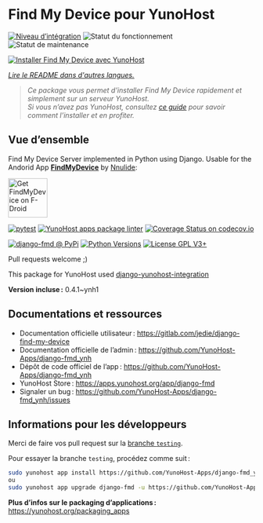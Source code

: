 <!--
Nota bene : ce README est automatiquement généré par <https://github.com/YunoHost/apps/tree/master/tools/readme_generator>
Il NE doit PAS être modifié à la main.
-->

# Find My Device pour YunoHost

[![Niveau d’intégration](https://dash.yunohost.org/integration/django-fmd.svg)](https://ci-apps.yunohost.org/ci/apps/django-fmd/) ![Statut du fonctionnement](https://ci-apps.yunohost.org/ci/badges/django-fmd.status.svg) ![Statut de maintenance](https://ci-apps.yunohost.org/ci/badges/django-fmd.maintain.svg)

[![Installer Find My Device avec YunoHost](https://install-app.yunohost.org/install-with-yunohost.svg)](https://install-app.yunohost.org/?app=django-fmd)

*[Lire le README dans d'autres langues.](./ALL_README.md)*

> *Ce package vous permet d’installer Find My Device rapidement et simplement sur un serveur YunoHost.*  
> *Si vous n’avez pas YunoHost, consultez [ce guide](https://yunohost.org/install) pour savoir comment l’installer et en profiter.*

## Vue d’ensemble

Find My Device Server implemented in Python using Django.
Usable for the Andorid App [**FindMyDevice**](https://gitlab.com/Nulide/findmydevice/) by [Nnulide](https://nulide.de/):

[<img src="https://fdroid.gitlab.io/artwork/badge/get-it-on.png" alt="Get FindMyDevice on F-Droid" height="80">](https://f-droid.org/packages/de.nulide.findmydevice/)

[![pytest](https://github.com/YunoHost-Apps/django-fmd_ynh/actions/workflows/pytest.yml/badge.svg?branch=master)](https://github.com/YunoHost-Apps/django-fmd_ynh/actions/workflows/pytest.yml) [![YunoHost apps package linter](https://github.com/YunoHost-Apps/django-fmd_ynh/actions/workflows/package_linter.yml/badge.svg)](https://github.com/YunoHost-Apps/django-fmd_ynh/actions/workflows/package_linter.yml) [![Coverage Status on codecov.io](https://codecov.io/gh/YunoHost-Apps/django-fmd_ynh/branch/master/graph/badge.svg)](https://codecov.io/gh/YunoHost-Apps/django-fmd_ynh)

[![django-fmd @ PyPi](https://img.shields.io/pypi/v/django-fmd?label=django-fmd%20%40%20PyPi)](https://pypi.org/project/django-fmd/)
[![Python Versions](https://img.shields.io/pypi/pyversions/django-fmd)](https://gitlab.com/jedie/django-find-my-device/-/blob/main/pyproject.toml)
[![License GPL V3+](https://img.shields.io/pypi/l/django-fmd)](https://gitlab.com/jedie/django-find-my-device/-/blob/main/LICENSE)

Pull requests welcome ;)

This package for YunoHost used [django-yunohost-integration](https://github.com/YunoHost-Apps/django_yunohost_integration)


**Version incluse :** 0.4.1~ynh1
## Documentations et ressources

- Documentation officielle utilisateur : <https://gitlab.com/jedie/django-find-my-device>
- Documentation officielle de l’admin : <https://github.com/YunoHost-Apps/django-fmd_ynh>
- Dépôt de code officiel de l’app : <https://github.com/YunoHost-Apps/django-fmd_ynh>
- YunoHost Store : <https://apps.yunohost.org/app/django-fmd>
- Signaler un bug : <https://github.com/YunoHost-Apps/django-fmd_ynh/issues>

## Informations pour les développeurs

Merci de faire vos pull request sur la [branche `testing`](https://github.com/YunoHost-Apps/django-fmd_ynh/tree/testing).

Pour essayer la branche `testing`, procédez comme suit :

```bash
sudo yunohost app install https://github.com/YunoHost-Apps/django-fmd_ynh/tree/testing --debug
ou
sudo yunohost app upgrade django-fmd -u https://github.com/YunoHost-Apps/django-fmd_ynh/tree/testing --debug
```

**Plus d’infos sur le packaging d’applications :** <https://yunohost.org/packaging_apps>
